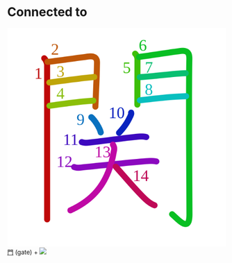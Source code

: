 # Connected to
![関](../kanji-colorize/95a2.svg)
[門](門.md) (gate) + ![](http://www.kanjidamage.com/assets/radsmall/horny-heaven-c832b639909cf24b66590586a72d133ab77757661f28ae15df37c5a77e06cc8e.jpg) 